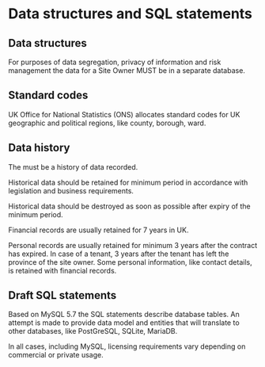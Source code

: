 ﻿# Data structures and SQL statements

## Data structures
For purposes of data segregation, privacy of information and risk management the data for a Site Owner MUST be in a separate database.

## Standard codes
UK Office for National Statistics (ONS) allocates standard codes for UK geographic and political regions, like county, borough, ward.

## Data history
The must be a history of data recorded.

Historical data should be retained for minimum period in accordance with legislation and business requirements.

Historical data should be destroyed as soon as possible after expiry of the minimum period.

Financial records are usually retained for 7 years in UK.

Personal records are usually retained for minimum 3 years after the contract has expired. In case of a tenant, 3 years after the tenant has left the province of the site owner. Some personal information, like contact details, is retained with financial records.

## Draft SQL statements

Based on MySQL 5.7 the SQL statements describe database tables. An attempt is made to provide data model and entities that will translate to other databases, like PostGreSQL, SQLite, MariaDB.

In all cases, including MySQL, licensing requirements vary depending on commercial or private usage.
